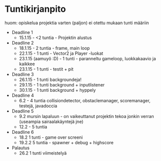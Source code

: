 # Tuntikirjanpito
huom: opiskelua projektia varten (paljon) ei otettu mukaan tunti määriin
* Deadline 1
	* 15.1.15 - <2 tuntia - Projektin alustus
* Deadline 2
	* 18.1.15 - 2 tuntia - frame, main loop
	* 22.1.15 - 1 tunti - Vector2 ja Player -luokat
	* 23.1.15 (aamuyö :D) - 1 tunti - paranneltu gameloop, luokkakaavio ja kaikkee
	* 23.1.15 - 1 tunti - testit + pit
* Deadline 3
	* 26.1.15 - 1 tunti backgroundeja!
	* 29.1.15 - 1 tunti background + inputlistener
	* 30.1.15 - 1 tunti background + hyppely
* Deadline 4
	* 6.2 - 4 tuntia collisiondetector, obstaclemanager, scoremanager, testejä, javadoccia
* Deadline 5
	* 9.2 mursin lapaluun - on vaikeuttanut projektin tekoa jonkin verran (useampia sairaalakäyntejä jne)
	* 12.2 - 5 tuntia
* Deadline 6
	* 18.2 1 tunti - game over screeni
	* 19.2.2 5 tuntia - spawner + debug + highscore
* Palautus
	* 26.2 1 tunti viimeistelyä
